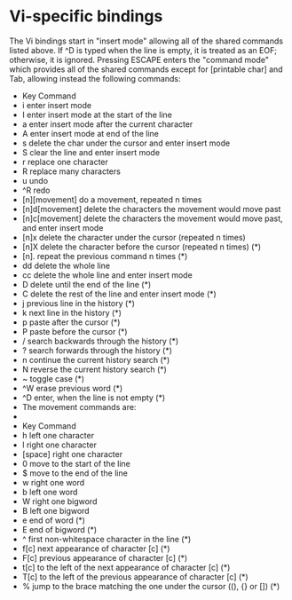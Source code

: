 # Vi-specific bindings
The Vi bindings start in "insert mode" allowing all of the shared commands listed above. If ^D is typed when the line is empty, it is treated as an EOF; otherwise, it is ignored. Pressing ESCAPE enters the "command mode" which provides all of the shared commands except for [printable char] and Tab, allowing instead the following commands:

 - Key	Command
 - i	enter insert mode
 - I	enter insert mode at the start of the line
 - a	enter insert mode after the current character
 - A	enter insert mode at end of the line
 - s	delete the char under the cursor and enter insert mode
 - S	clear the line and enter insert mode
 - r	replace one character
 - R	replace many characters
 - u	undo
 - ^R	redo
 - [n][movement]	do a movement, repeated n times
 - [n]d[movement]	delete the characters the movement would move past
 - [n]c[movement]	delete the characters the movement would move past, and enter insert mode
 - [n]x	delete the character under the cursor (repeated n times)
 - [n]X	delete the character before the cursor (repeated n times) (*)
 - [n].	repeat the previous command n times (*)
 - dd	delete the whole line
 - cc	delete the whole line and enter insert mode
 - D	delete until the end of the line (*)
 - C	delete the rest of the line and enter insert mode (*)
 - j	previous line in the history (*)
 - k	next line in the history (*)
 - p	paste after the cursor (*)
 - P	paste before the cursor (*)
 - /	search backwards through the history (*)
 - ?	search forwards through the history (*)
 - n	continue the current history search (*)
 - N	reverse the current history search (*)
 - ~	toggle case (*)
 - ^W	erase previous word (*)
 - ^D	enter, when the line is not empty (*)
 - The movement commands are:
 -
 - Key	Command
 - h	left one character
 - l	right one character
 - [space]	right one character
 - 0	move to the start of the line
 - $	move to the end of the line
 - w	right one word
 - b	left one word
 - W	right one bigword
 - B	left one bigword
 - e	end of word (*)
 - E	end of bigword (*)
 - ^	first non-whitespace character in the line (*)
 - f[c]	next appearance of character [c] (*)
 - F[c]	previous appearance of character [c] (*)
 - t[c]	to the left of the next appearance of character [c] (*)
 - T[c]	to the left of the previous appearance of character [c] (*)
 - %	jump to the brace matching the one under the cursor ((), {} or []) (*)
